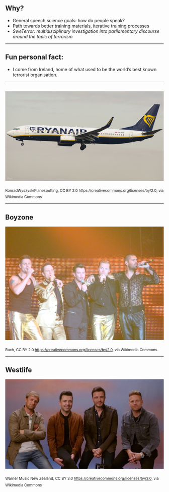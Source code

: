 ## Why?

- General speech science goals: how do people speak?
- Path towards better training materials, iterative training processes
- _SweTerror: multidisciplinary investigation into parliamentary discourse around the topic of terrorism_

---

## Fun personal fact:

- I come from Ireland, home of what used to be the world’s best known terrorist organisation.

---

##

![](media/konradwyszyskiplanespotting-cc-by-20-httpscreativecommonsorglicensesby20-via-wikimedia-commonsnumber-0.png)

<sub>KonradWyszyskiPlanespotting, CC BY 2.0 <https://creativecommons.org/licenses/by/2.0>, via Wikimedia Commons</sub>

---

## Boyzone


![](media/boyzonerach-cc-by-20-httpscreativecommonsorglicensesby20-via-wikimedia-commonsnumber-0.jpg)

<sub>Rach, CC BY 2.0 <https://creativecommons.org/licenses/by/2.0>, via Wikimedia Commons</sub>

---

## Westlife


![](media/westlifewarner-music-new-zealand-cc-by-30-httpscreativecommonsorglicensesby30-via-wikimedia-commonsnumber-0.png)

<sub>Warner Music New Zealand, CC BY 3.0 <https://creativecommons.org/licenses/by/3.0>, via Wikimedia Commons</sub>

